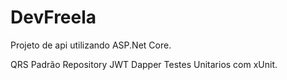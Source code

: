 # DevFreela

Projeto de api utilizando ASP.Net Core.

QRS
Padrão Repository
JWT
Dapper
Testes Unitarios com xUnit.
